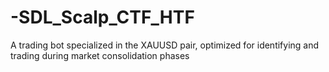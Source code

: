 # -SDL_Scalp_CTF_HTF
A trading bot specialized in the XAUUSD pair, optimized for identifying and trading during market consolidation phases
